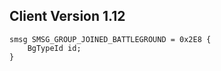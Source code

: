 ## Client Version 1.12

```rust,ignore
smsg SMSG_GROUP_JOINED_BATTLEGROUND = 0x2E8 {
    BgTypeId id;    
}

```
